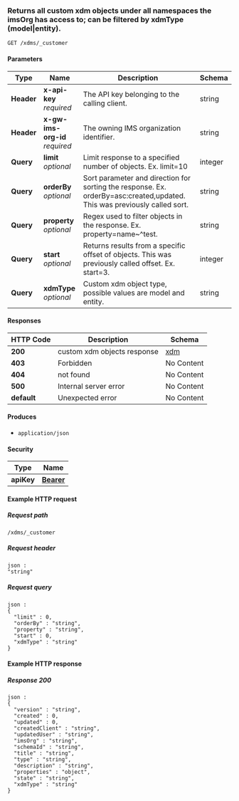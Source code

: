 
<a name="get_all_custom_objects"></a>
### Returns all custom xdm objects under all namespaces the imsOrg has access to; can be filtered by xdmType (model|entity).
```
GET /xdms/_customer
```


#### Parameters

|Type|Name|Description|Schema|
|---|---|---|---|
|**Header**|**x-api-key**  <br>*required*|The API key belonging to the calling client.|string|
|**Header**|**x-gw-ims-org-id**  <br>*required*|The owning IMS organization identifier.|string|
|**Query**|**limit**  <br>*optional*|Limit response to a specified number of objects. Ex. limit=10|integer|
|**Query**|**orderBy**  <br>*optional*|Sort parameter and direction for sorting the response. Ex. orderBy=asc:created,updated. This was previously called sort.|string|
|**Query**|**property**  <br>*optional*|Regex used to filter objects in the response. Ex. property=name~^test.|string|
|**Query**|**start**  <br>*optional*|Returns results from a specific offset of objects. This was previously called offset. Ex. start=3.|integer|
|**Query**|**xdmType**  <br>*optional*|Custom xdm object type, possible values are model and entity.|string|


#### Responses

|HTTP Code|Description|Schema|
|---|---|---|
|**200**|custom xdm objects response|[xdm](../definitions/xdm.md#xdm)|
|**403**|Forbidden|No Content|
|**404**|not found|No Content|
|**500**|Internal server error|No Content|
|**default**|Unexpected error|No Content|


#### Produces

* `application/json`


#### Security

|Type|Name|
|---|---|
|**apiKey**|**[Bearer](security.md#bearer)**|


#### Example HTTP request

##### Request path
```
/xdms/_customer
```


##### Request header
```
json :
"string"
```


##### Request query
```
json :
{
  "limit" : 0,
  "orderBy" : "string",
  "property" : "string",
  "start" : 0,
  "xdmType" : "string"
}
```


#### Example HTTP response

##### Response 200
```
json :
{
  "version" : "string",
  "created" : 0,
  "updated" : 0,
  "createdClient" : "string",
  "updatedUser" : "string",
  "imsOrg" : "string",
  "schemaId" : "string",
  "title" : "string",
  "type" : "string",
  "description" : "string",
  "properties" : "object",
  "state" : "string",
  "xdmType" : "string"
}
```



